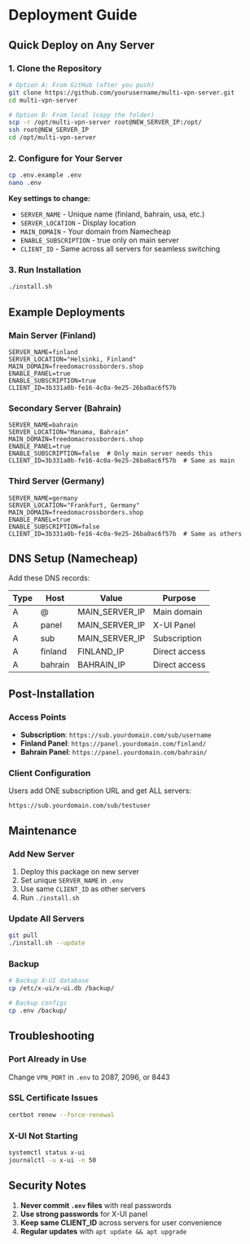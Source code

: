 # Deployment Guide

## Quick Deploy on Any Server

### 1. Clone the Repository

```bash
# Option A: From GitHub (after you push)
git clone https://github.com/yourusername/multi-vpn-server.git
cd multi-vpn-server

# Option B: From local (copy the folder)
scp -r /opt/multi-vpn-server root@NEW_SERVER_IP:/opt/
ssh root@NEW_SERVER_IP
cd /opt/multi-vpn-server
```

### 2. Configure for Your Server

```bash
cp .env.example .env
nano .env
```

**Key settings to change:**
- `SERVER_NAME` - Unique name (finland, bahrain, usa, etc.)
- `SERVER_LOCATION` - Display location
- `MAIN_DOMAIN` - Your domain from Namecheap
- `ENABLE_SUBSCRIPTION` - true only on main server
- `CLIENT_ID` - Same across all servers for seamless switching

### 3. Run Installation

```bash
./install.sh
```

## Example Deployments

### Main Server (Finland)
```env
SERVER_NAME=finland
SERVER_LOCATION="Helsinki, Finland"
MAIN_DOMAIN=freedomacrossborders.shop
ENABLE_PANEL=true
ENABLE_SUBSCRIPTION=true
CLIENT_ID=3b331a0b-fe16-4c0a-9e25-26ba0ac6f57b
```

### Secondary Server (Bahrain)
```env
SERVER_NAME=bahrain
SERVER_LOCATION="Manama, Bahrain"
MAIN_DOMAIN=freedomacrossborders.shop
ENABLE_PANEL=true
ENABLE_SUBSCRIPTION=false  # Only main server needs this
CLIENT_ID=3b331a0b-fe16-4c0a-9e25-26ba0ac6f57b  # Same as main
```

### Third Server (Germany)
```env
SERVER_NAME=germany
SERVER_LOCATION="Frankfurt, Germany"
MAIN_DOMAIN=freedomacrossborders.shop
ENABLE_PANEL=true
ENABLE_SUBSCRIPTION=false
CLIENT_ID=3b331a0b-fe16-4c0a-9e25-26ba0ac6f57b  # Same as others
```

## DNS Setup (Namecheap)

Add these DNS records:

| Type | Host | Value | Purpose |
|------|------|-------|---------|
| A | @ | MAIN_SERVER_IP | Main domain |
| A | panel | MAIN_SERVER_IP | X-UI Panel |
| A | sub | MAIN_SERVER_IP | Subscription |
| A | finland | FINLAND_IP | Direct access |
| A | bahrain | BAHRAIN_IP | Direct access |

## Post-Installation

### Access Points

- **Subscription**: `https://sub.yourdomain.com/sub/username`
- **Finland Panel**: `https://panel.yourdomain.com/finland/`
- **Bahrain Panel**: `https://panel.yourdomain.com/bahrain/`

### Client Configuration

Users add ONE subscription URL and get ALL servers:
```
https://sub.yourdomain.com/sub/testuser
```

## Maintenance

### Add New Server
1. Deploy this package on new server
2. Set unique `SERVER_NAME` in `.env`
3. Use same `CLIENT_ID` as other servers
4. Run `./install.sh`

### Update All Servers
```bash
git pull
./install.sh --update
```

### Backup
```bash
# Backup X-UI database
cp /etc/x-ui/x-ui.db /backup/

# Backup configs
cp .env /backup/
```

## Troubleshooting

### Port Already in Use
Change `VPN_PORT` in `.env` to 2087, 2096, or 8443

### SSL Certificate Issues
```bash
certbot renew --force-renewal
```

### X-UI Not Starting
```bash
systemctl status x-ui
journalctl -u x-ui -n 50
```

## Security Notes

1. **Never commit `.env` files** with real passwords
2. **Use strong passwords** for X-UI panel
3. **Keep same CLIENT_ID** across servers for user convenience
4. **Regular updates** with `apt update && apt upgrade`